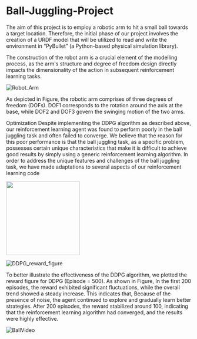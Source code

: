 # Ball-Juggling-Project

The aim of this project is to employ a robotic arm to hit a small ball towards a target location. Therefore, the initial phase of our project involves the creation of a URDF model that will be utilized to read and write the environment in “PyBullet” (a Python-based physical simulation library).

The construction of the robot arm is a crucial element of the modelling process, as the arm's structure and degree of freedom design directly impacts the dimensionality of the action in subsequent reinforcement learning tasks.

![Robot_Arm](https://github.com/920710619/Ball-Juggling-Project/assets/67464174/c3a21a9a-9f4d-4d95-b6db-a247e21041af)

As depicted in Figure, the robotic arm comprises of three degrees of freedom (DOFs). DOF1 corresponds to the rotation around the axis at the base, while DOF2 and DOF3 govern the swinging motion of the two arms.










Optimization
Despite implementing the DDPG algorithm as described above, our reinforcement learning 
agent was found to perform poorly in the ball juggling task and often failed to converge.
We believe that the reason for this poor performance is that the ball juggling task, as a 
specific problem, possesses certain unique characteristics that make it is difficult to achieve 
good results by simply using a generic reinforcement learning algorithm.
In order to address the unique features and challenges of the ball juggling task, we have 
made adaptations to several aspects of our reinforcement learning code


  
<img src="\Resurt-Presentation\DDPG_reward_figure" width="200" height="200">

![DDPG_reward_figure](https://github.com/920710619/Ball-Juggling-Project/assets/67464174/bcc1c29d-189b-4bf0-a816-33661c4841b6)

To better illustrate the effectiveness of the DDPG algorithm, we plotted the reward figure for DDPG (Episode = 500). As shown in Figure, In the first 200 episodes, the reward exhibited significant fluctuations, while the overall trend showed a steady increase. This indicates that, Because of the presence of noise, the agent continued to explore and gradually learn better strategies. After 200 episodes, the reward stabilized around 100, indicating that the reinforcement learning algorithm had converged, and the results were highly effective.






![BallVideo](https://github.com/920710619/Ball-Juggling-Project/assets/67464174/e80fbad5-3355-48ec-bdb3-a8144d4ee0f2)

